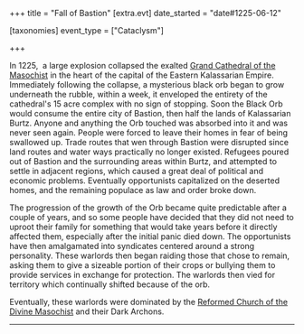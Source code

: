 +++
title = "Fall of Bastion"
[extra.evt]
date_started = "date#1225-06-12"

[taxonomies]
event_type = ["Cataclysm"]

+++

In 1225,  a large explosion collapsed the exalted [Grand Cathedral of the Masochist]("@/locations/grand-cathedral-of-the-masochist.md") in the heart of the capital of the Eastern Kalassarian Empire. Immediately following the collapse, a mysterious black orb began to grow underneath the rubble, within a week, it enveloped the entirety of the cathedral's 15 acre complex with no sign of stopping. Soon the Black Orb would consume the entire city of Bastion, then half the lands of Kalassarian Burtz. Anyone and anything the Orb touched was absorbed into it and was never seen again. People were forced to leave their homes in fear of being swallowed up. Trade routes that wen through Bastion were disrupted since land routes and water ways practically no longer existed. Refugees poured out of Bastion and the surrounding areas within Burtz, and attempted to settle in adjacent regions, which caused a great deal of political and economic problems. Eventually opportunists capitalized on the deserted homes, and the remaining populace as law and order broke down.

The progression of the growth of the Orb became quite predictable after a couple of years, and so some people have decided that they did not need to uproot their family for something that would take years before it directly affected them, especially after the initial panic died down. The opportunists have then amalgamated into syndicates centered around a strong personality. These warlords then began raiding those that chose to remain, asking them to give a sizeable portion of their crops or bullying them to provide services in exchange for protection. The warlords then vied for territory which continually shifted because of the orb.

Eventually, these warlords were dominated by the [Reformed Church of the Divine Masochist](@/religions/divine-masochism/reformist/_index.md) and their Dark Archons.

  

* * *
